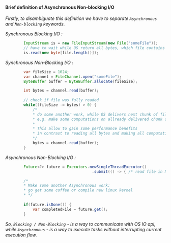 #### Brief definition of Asynchronous Non-blocking I/O 
_Firstly, to disambiguate this definition we have to separate `Asynchronous` and `Non-blocking` keywords._

_Synchronous Blocking I/O :_

```java
        InputStream is = new FileInputStream(new File("someFile"));
        // have to wait while OS return all bytes, which file contains
        is.read(new byte[file.length()]);
```
_Synchronous Non-Blocking I/O :_

```java
        var fileSize = 1024;
        var channel = FileChannel.open("someFile");
        ByteBuffer buffer = ByteBuffer.allocate(fileSize);

        int bytes = channel.read(buffer);
        
        // check if file was fully readed
        while((fileSize -= bytes) > 0) {
            /*
            * do some another work, while OS delivers next chunk of file bytes,
            * e.g. make some computations on allready delivered chunk of bytes.
            *
            * This allow to gain some performance benefits
            * in contrast to reading all bytes and making all computations later.
            */
            bytes = channel.read(buffer);
        }
```

_Asynchronous Non-Blocking I/O :_

```java
        Future<?> future = Executors.newSingleThreadExecutor()
                                      .submit(() -> { /* read file in Non-Blocking way */});

        /*
        * Make some another Asynchronous work:
        * go get some coffee or compile new linux kernel
        * */
        
        if(future.isDone()) {
            var completedFile = future.get();
        }
```

_So, `Blocking / Non-Blocking` - is a way to communicate with OS IO api, while `Asynchronous` - is a way to execute tasks without interrupting current execution flow._
